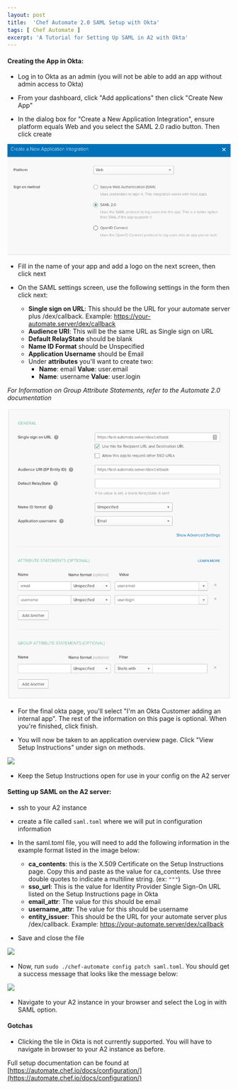 ```yaml
---
layout: post
title:  'Chef Automate 2.0 SAML Setup with Okta'
tags: [ Chef Automate ]
excerpt: 'A Tutorial for Setting Up SAML in A2 with Okta'
---
```


#### Creating the App in Okta: 
- Log in to Okta as an admin (you will not be able to add an app without admin access to Okta)

- From your dashboard, click "Add applications" then click "Create New App"

- In the dialog box for "Create a New Application Integration", ensure platform equals Web and you select the SAML 2.0 radio button. Then click create

![](/assets/images/posts/2018/a2-saml/new-app-dialog.png)

- Fill in the name of your app and add a logo on the next screen, then click next

- On the SAML settings screen, use the following settings in the form then click next: 
    - **Single sign on URL**: This should be the URL for your automate server plus /dex/callback. Example: https://your-automate.server/dex/callback 
    - **Audience URI**: This will be the same URL as Single sign on URL
    - **Default RelayState** should be blank
    - **Name ID Format** should be Unspecified
    - **Application Username** should be Email
    - Under **attributes** you'll want to create two:
        - **Name**: email  **Value**: user.email
        - **Name**: username    **Value**: user.login

*_For Information on Group Attribute Statements, refer to the Automate 2.0 documentation_*

![](/assets/images/posts/2018/a2-saml/saml-settings-okta.png)

- For the final okta page, you'll select "I'm an Okta Customer adding an internal app". The rest of the information on this page is optional. When you're finished, click finish. 

- You will now be taken to an application overview page. Click "View Setup Instructions" under sign on methods.

![](/assets/images/posts/2018/a2-saml/blog/application-overview.png)

- Keep the Setup Instructions open for use in your config on the A2 server

#### Setting up SAML on the A2 server: 
- ssh to your A2 instance
- create a file called `saml.toml` where we will put in configuration information
- In the saml.toml file, you will need to add the following information in the example format listed in the image below: 
    - **ca_contents**: this is the X.509 Certificate on the Setup Instructions page. Copy this and paste as the value for ca_contents. Use three double quotes to indicate a multiline string. (ex: `"""`)
    - **sso_url**: This is the value for Identity Provider Single Sign-On URL listed on the Setup Instructions page in Okta
    - **email_attr**: The value for this should be email
    - **username_attr**: The value for this should be username
    - **entity_issuer**: This should be the URL for your automate server plus /dex/callback. Example: https://your-automate.server/dex/callback

- Save and close the file

![](/assets/images/posts/2018/a2-saml/blog/saml-toml-format.png)

- Now, run `sudo ./chef-automate config patch saml.toml`. You should get a success message that looks like the message below:

![](/assets/images/posts/2018/a2-saml/blog/patch-success.png)

- Navigate to your A2 instance in your browser and select the Log in with SAML option.

#### Gotchas
- Clicking the tile in Okta is not currently supported. You will have to navigate in browser to your A2 instance as before. 

Full setup documentation can be found at [https://automate.chef.io/docs/configuration/](https://automate.chef.io/docs/configuration/)